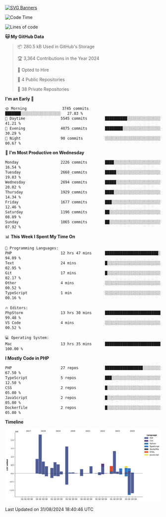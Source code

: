 [![SVG Banners](https://svg-banners.vercel.app/api?type=glitch&text1=Gere_Lajos%F0%9F%92%BB&width=800&height=400)](https://github.com/Akshay090/svg-banners)

<!--START_SECTION:waka-->
![Code Time](http://img.shields.io/badge/Code%20Time-1%2C848%20hrs%2034%20mins-blue)

![Lines of code](https://img.shields.io/badge/From%20Hello%20World%20I%27ve%20Written-11.9%20million%20lines%20of%20code-blue)

**🐱 My GitHub Data** 

> 📦 280.5 kB Used in GitHub's Storage 
 > 
> 🏆 3,364 Contributions in the Year 2024
 > 
> 💼 Opted to Hire
 > 
> 📜 4 Public Repositories 
 > 
> 🔑 38 Private Repositories 
 > 
**I'm an Early 🐤** 

```text
🌞 Morning                3745 commits        ███████░░░░░░░░░░░░░░░░░░   27.83 % 
🌆 Daytime                5545 commits        ██████████░░░░░░░░░░░░░░░   41.21 % 
🌃 Evening                4075 commits        ████████░░░░░░░░░░░░░░░░░   30.29 % 
🌙 Night                  90 commits          ░░░░░░░░░░░░░░░░░░░░░░░░░   00.67 % 
```
📅 **I'm Most Productive on Wednesday** 

```text
Monday                   2226 commits        ████░░░░░░░░░░░░░░░░░░░░░   16.54 % 
Tuesday                  2668 commits        █████░░░░░░░░░░░░░░░░░░░░   19.83 % 
Wednesday                2694 commits        █████░░░░░░░░░░░░░░░░░░░░   20.02 % 
Thursday                 1929 commits        ████░░░░░░░░░░░░░░░░░░░░░   14.34 % 
Friday                   1677 commits        ███░░░░░░░░░░░░░░░░░░░░░░   12.46 % 
Saturday                 1196 commits        ██░░░░░░░░░░░░░░░░░░░░░░░   08.89 % 
Sunday                   1065 commits        ██░░░░░░░░░░░░░░░░░░░░░░░   07.92 % 
```


📊 **This Week I Spent My Time On** 

```text
💬 Programming Languages: 
PHP                      12 hrs 47 mins      ████████████████████████░   94.09 % 
Text                     24 mins             █░░░░░░░░░░░░░░░░░░░░░░░░   02.95 % 
Git                      17 mins             █░░░░░░░░░░░░░░░░░░░░░░░░   02.17 % 
Other                    4 mins              ░░░░░░░░░░░░░░░░░░░░░░░░░   00.52 % 
TypeScript               1 min               ░░░░░░░░░░░░░░░░░░░░░░░░░   00.16 % 

🔥 Editors: 
PhpStorm                 13 hrs 30 mins      █████████████████████████   99.48 % 
VS Code                  4 mins              ░░░░░░░░░░░░░░░░░░░░░░░░░   00.52 % 

💻 Operating System: 
Mac                      13 hrs 35 mins      █████████████████████████   100.00 % 
```

**I Mostly Code in PHP** 

```text
PHP                      27 repos            █████████████████░░░░░░░░   67.50 % 
TypeScript               5 repos             ███░░░░░░░░░░░░░░░░░░░░░░   12.50 % 
CSS                      2 repos             █░░░░░░░░░░░░░░░░░░░░░░░░   05.00 % 
JavaScript               2 repos             █░░░░░░░░░░░░░░░░░░░░░░░░   05.00 % 
Dockerfile               2 repos             █░░░░░░░░░░░░░░░░░░░░░░░░   05.00 % 
```



**Timeline**

![Lines of Code chart](https://raw.githubusercontent.com/gere-lajos/gere-lajos/main/assets/bar_graph.png)


 Last Updated on 31/08/2024 18:40:46 UTC
<!--END_SECTION:waka-->
